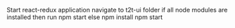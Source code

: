 Start react-redux application
navigate to t2t-ui folder
  if all node modules are installed then run
    npm start
  else
    npm install
    npm start

